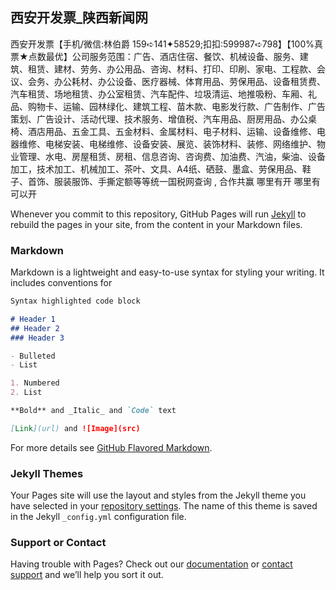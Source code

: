 ## 西安开发票_陕西新闻网

西安开发票【手机/微信:林伯爵 159➪141✦58529;扣扣:599987➪798】【100%真票★点数最优】公司服务范围：广告、酒店住宿、餐饮、机械设备、服务、建筑、租赁、建材、劳务、办公用品、咨询、材料、打印、印刷、家电、工程款、会议、会务、办公耗材、办公设备、医疗器械、体育用品、劳保用品、设备租赁费、汽车租赁、场地租赁、办公室租赁、汽车配件、垃圾清运、地推吸粉、车厢、礼品、购物卡、运输、园林绿化、建筑工程、苗木款、电影发行款、广告制作、广告策划、广告设计、活动代理、技术服务、增值税、汽车用品、厨房用品、办公桌椅、酒店用品、五金工具、五金材料、金属材料、电子材料、运输、设备维修、电器维修、电梯安装、电梯维修、设备安装、展览、装饰材料、装修、网络维护、物业管理、水电、房屋租赁、房租、信息咨询、咨询费、加油费、汽油，柴油、设备加工，技术加工、机械加工、茶叶、文具、A4纸、硒鼓、墨盒、劳保用品、鞋子、首饰、服装服饰、手撕定额等等统一国税网查询 , 合作共赢 哪里有开 哪里有可以开

Whenever you commit to this repository, GitHub Pages will run [Jekyll](https://jekyllrb.com/) to rebuild the pages in your site, from the content in your Markdown files.

### Markdown

Markdown is a lightweight and easy-to-use syntax for styling your writing. It includes conventions for

```markdown
Syntax highlighted code block

# Header 1
## Header 2
### Header 3

- Bulleted
- List

1. Numbered
2. List

**Bold** and _Italic_ and `Code` text

[Link](url) and ![Image](src)
```

For more details see [GitHub Flavored Markdown](https://guides.github.com/features/mastering-markdown/).

### Jekyll Themes

Your Pages site will use the layout and styles from the Jekyll theme you have selected in your [repository settings](https://github.com/xiankaifapiao/zhuye/settings). The name of this theme is saved in the Jekyll `_config.yml` configuration file.

### Support or Contact

Having trouble with Pages? Check out our [documentation](https://help.github.com/categories/github-pages-basics/) or [contact support](https://github.com/contact) and we’ll help you sort it out.
